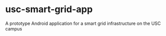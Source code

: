 usc-smart-grid-app
==================

A prototype Android application for a smart grid infrastructure on the USC campus
